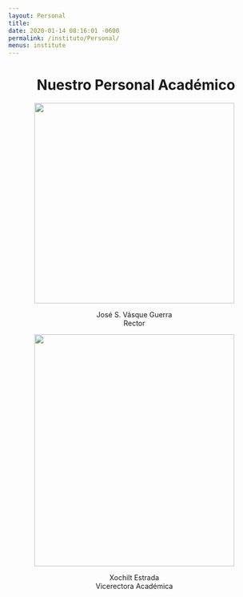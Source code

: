```yaml
---
layout: Personal
title: 
date: 2020-01-14 08:16:01 -0600
permalink: /instituto/Personal/
menus: institute
---
```

<html>
<head>
	
</head>
<body>
<h1 style="text-align: center;"><strong>&nbsp;Nuestro Personal Acad&eacute;mico</strong></h1>
<p></p>
<p><img src="https://res.cloudinary.com/duuonteo7/image/upload/v1576067971/Profesores%20Instituto/WhatsApp_Image_2019-12-10_at_10.27.53.jpg" alt="" style="display: block; margin-left: auto; margin-right: auto;" width="400" height="400" /></p>
<p style="text-align: center;">Jos&eacute; S. V&aacute;sque Guerra<br />Rector</p>
<p style="text-align: center;"></p>
<p style="text-align: center;"></p>
<p style="text-align: center;"><img src="https://res.cloudinary.com/duuonteo7/image/upload/v1580996461/Profesores%20Instituto/Imagen2.jpg" alt="" width="400" height="463" /></p>
<p style="text-align: center;">Xochilt Estrada<br />Vicerectora Acad&eacute;mica</p>
<p style="text-align: center;"></p>
</body>
</html>

